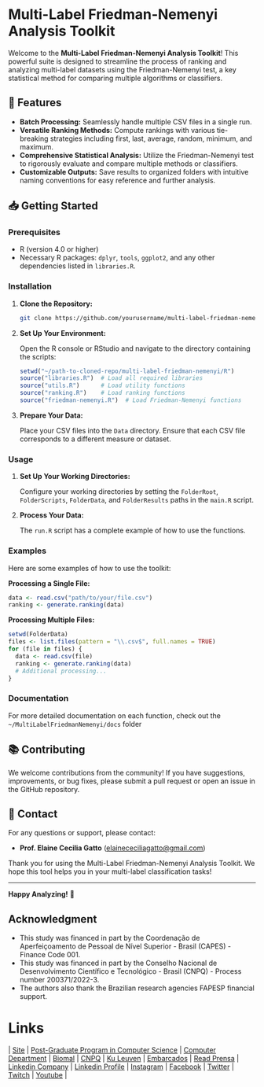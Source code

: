 # Multi-Label Friedman-Nemenyi Analysis Toolkit

Welcome to the **Multi-Label Friedman-Nemenyi Analysis Toolkit**! This powerful suite is designed to streamline the process of ranking and analyzing multi-label datasets using the Friedman-Nemenyi test, a key statistical method for comparing multiple algorithms or classifiers.

## 🚀 **Features**

- **Batch Processing:** Seamlessly handle multiple CSV files in a single run.
- **Versatile Ranking Methods:** Compute rankings with various tie-breaking strategies including first, last, average, random, minimum, and maximum.
- **Comprehensive Statistical Analysis:** Utilize the Friedman-Nemenyi test to rigorously evaluate and compare multiple methods or classifiers.
- **Customizable Outputs:** Save results to organized folders with intuitive naming conventions for easy reference and further analysis.

## 📥 **Getting Started**

### Prerequisites

- R (version 4.0 or higher)
- Necessary R packages: `dplyr`, `tools`, `ggplot2`, and any other dependencies listed in `libraries.R`.

### Installation

1. **Clone the Repository:**

   ```sh
   git clone https://github.com/yourusername/multi-label-friedman-nemenyi.git
   ```

2. **Set Up Your Environment:**

   Open the R console or RStudio and navigate to the directory containing the scripts:

   ```r
   setwd("~/path-to-cloned-repo/multi-label-friedman-nemenyi/R")
   source("libraries.R")  # Load all required libraries
   source("utils.R")      # Load utility functions
   source("ranking.R")    # Load ranking functions
   source("friedman-nemenyi.R")  # Load Friedman-Nemenyi functions
   ```

3. **Prepare Your Data:**

   Place your CSV files into the `Data` directory. Ensure that each CSV file corresponds to a different measure or dataset.

### Usage

1. **Set Up Your Working Directories:**

   Configure your working directories by setting the `FolderRoot`, `FolderScripts`, `FolderData`, and `FolderResults` paths in the `main.R` script.

2. **Process Your Data:**

   The `run.R` script has a complete example of how to use the functions.


### Examples

Here are some examples of how to use the toolkit:

**Processing a Single File:**

```r
data <- read.csv("path/to/your/file.csv")
ranking <- generate.ranking(data)
```

**Processing Multiple Files:**

```r
setwd(FolderData)
files <- list.files(pattern = "\\.csv$", full.names = TRUE)
for (file in files) {
  data <- read.csv(file)
  ranking <- generate.ranking(data)
  # Additional processing...
}
```

### Documentation

For more detailed documentation on each function, check out the `~/MultiLabelFriedmanNemenyi/docs`  folder


## 📚 **Contributing**

We welcome contributions from the community! If you have suggestions, improvements, or bug fixes, please submit a pull request or open an issue in the GitHub repository.

## 📧 **Contact**

For any questions or support, please contact:
- **Prof. Elaine Cecilia Gatto** (elainececiliagatto@gmail.com)
  
Thank you for using the Multi-Label Friedman-Nemenyi Analysis Toolkit. We hope this tool helps you in your multi-label classification tasks!

---

**Happy Analyzing!** 🎉



## Acknowledgment
- This study was financed in part by the Coordenação de Aperfeiçoamento de Pessoal de Nível Superior - Brasil (CAPES) - Finance Code 001.
- This study was financed in part by the Conselho Nacional de Desenvolvimento Científico e Tecnológico - Brasil (CNPQ) - Process number 200371/2022-3.
- The authors also thank the Brazilian research agencies FAPESP financial support.


# Links

| [Site](https://sites.google.com/view/professor-cissa-gatto) | [Post-Graduate Program in Computer Science](http://ppgcc.dc.ufscar.br/pt-br) | [Computer Department](https://site.dc.ufscar.br/) |  [Biomal](http://www.biomal.ufscar.br/) | [CNPQ](https://www.gov.br/cnpq/pt-br) | [Ku Leuven](https://kulak.kuleuven.be/) | [Embarcados](https://www.embarcados.com.br/author/cissa/) | [Read Prensa](https://prensa.li/@cissa.gatto/) | [Linkedin Company](https://www.linkedin.com/company/27241216) | [Linkedin Profile](https://www.linkedin.com/in/elainececiliagatto/) | [Instagram](https://www.instagram.com/cissagatto) | [Facebook](https://www.facebook.com/cissagatto) | [Twitter](https://twitter.com/cissagatto) | [Twitch](https://www.twitch.tv/cissagatto) | [Youtube](https://www.youtube.com/CissaGatto) |
